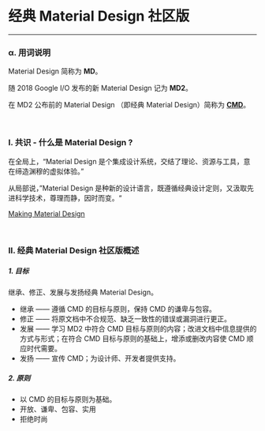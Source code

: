 # 经典 Material Design 社区版

***

### α. 用词说明
Material Design 简称为 **MD**。

随 2018 Google I/O 发布的新 Material Design 记为 **MD2**。

在 MD2 公布前的 Material Design （即经典 Material Design）简称为 **[CMD](https://material.io/archive/guidelines)**。

&nbsp;&nbsp;

### Ⅰ. 共识 - 什么是 Material Design ?
在全局上，“Material Design 是个集成设计系统，交结了理论、资源与工具，意在缔造渊穆的虚拟体验。”

从局部说，”Material Design 是种新的设计语言，既遵循经典设计定则，又汲取先进科学技术，尊理而静，因时而变。“

[Making Material Design](https://www.youtube.com/watch?v=rrT6v5sOwJg)

&nbsp;&nbsp;

### Ⅱ. 经典 Material Design 社区版概述
##### 1. 目标
继承、修正、发展与发扬经典 Material Design。

* 继承 —— 遵循 CMD 的目标与原则，保持 CMD 的谦卑与包容。
* 修正 —— 将原文档中不合规范、缺乏一致性的错误或漏洞进行更正。
* 发展 —— 学习 MD2 中符合 CMD 目标与原则的内容；改进文档中信息提供的方式与形式；在符合 CMD 目标与原则的基础上，增添或删改内容使 CMD 顺应时代需要。
* 发扬 —— 宣传 CMD；为设计师、开发者提供支持。

##### 2. 原则
* 以 CMD 的目标与原则为基础。
* 开放、谦卑、包容、实用
* 拒绝时尚

